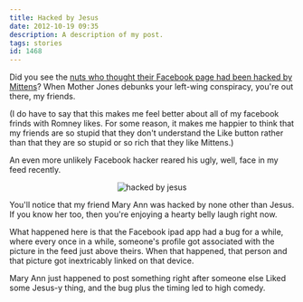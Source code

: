 ```yaml
---
title: Hacked by Jesus
date: 2012-10-19 09:35
description: A description of my post.
tags: stories
id: 1468
---
```

Did you see the <a href="http://www.motherjones.com/mojo/2012/10/mitt-romney-fraudulent-facebook-likes">nuts who thought their Facebook page had been hacked by Mittens</a>?  When Mother Jones debunks your left-wing conspiracy, you're out there, my friends.

(I do have to say that this makes me feel better about all of my facebook frinds with Romney likes.  For some reason, it makes me happier to think that my friends are so stupid that they don't understand the Like button rather than that they are so stupid or so rich that they like Mittens.)

An even more unlikely Facebook hacker reared his ugly, well, face in my feed recently.
<p style="margin-left: auto; margin-right: auto; text-align: center;"><img alt="hacked by jesus" src="/img/hackedbyjesus.jpg" /></p>

You'll notice that my friend Mary Ann was hacked by none other than Jesus.  If you know her too, then you're enjoying a hearty belly laugh right now.

What happened here is that the Facebook ipad app had a bug for a while, where every once in a while, someone's profile got associated with the picture in the feed just above theirs.  When that happened, that person and that picture got inextricably linked on that device.

Mary Ann just happened to post something right after someone else Liked some Jesus-y thing, and the bug plus the timing led to high comedy.
